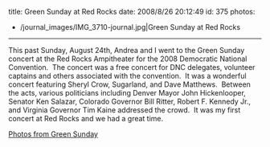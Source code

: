 title: Green Sunday at Red Rocks
date: 2008/8/26 20:12:49
id: 375
photos:
- /journal_images/IMG_3710-journal.jpg|Green Sunday at Red Rocks
---
This past Sunday, August 24th, Andrea and I went to the Green Sunday concert at the Red Rocks Ampitheater for the 2008 Democratic National Convention.  The concert was a free concert for DNC delegates, volunteer captains and others associated with the convention.  It was a wonderful concert featuring Sheryl Crow, Sugarland, and Dave Matthews.  Between the acts, various politicians including Denver Mayor John Hickenlooper, Senator Ken Salazar, Colorado Governor Bill Ritter, Robert F. Kennedy Jr., and Virginia Governor Tim Kaine addressed the crowd.  It was my first concert at Red Rocks and we had a great time.

[Photos from Green Sunday](PhotoAlbum.aspx?ID=DNCGREENSUNDAY20080824)